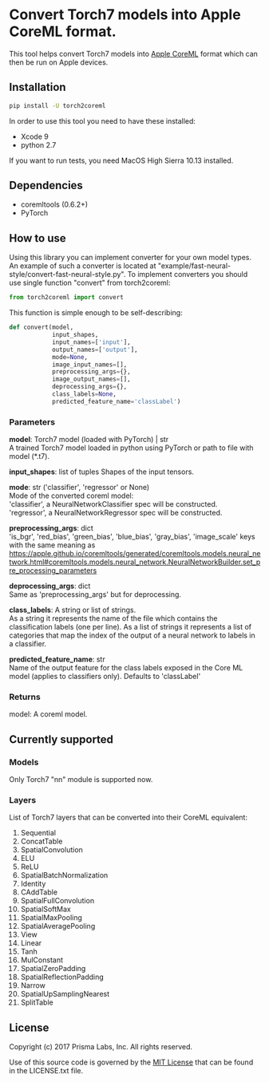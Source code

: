 # Convert Torch7 models into Apple CoreML format.

This tool helps convert Torch7 models into [Apple CoreML](https://developer.apple.com/documentation/coreml) format which can then be run on Apple devices.

## Installation
```bash
pip install -U torch2coreml
```

In order to use this tool you need to have these installed:
* Xcode 9
* python 2.7

If you want to run tests, you need MacOS High Sierra 10.13 installed.

## Dependencies

* coremltools (0.6.2+)
* PyTorch

## How to use
Using this library you can implement converter for your own model types. An example of such a converter is located at "example/fast-neural-style/convert-fast-neural-style.py".
To implement converters you should use single function "convert" from torch2coreml:

```python
from torch2coreml import convert
```

This function is simple enough to be self-describing:

```python
def convert(model,
            input_shapes,
            input_names=['input'],
            output_names=['output'],
            mode=None,
            image_input_names=[],
            preprocessing_args={},
            image_output_names=[],
            deprocessing_args={},
            class_labels=None,
            predicted_feature_name='classLabel')
```

### Parameters
__model__: Torch7 model (loaded with PyTorch) | str  
    A trained Torch7 model loaded in python using PyTorch or path to file
    with model (*.t7).

__input_shapes__: list of tuples
    Shapes of the input tensors.

__mode__: str ('classifier', 'regressor' or None)  
    Mode of the converted coreml model:  
    'classifier', a NeuralNetworkClassifier spec will be constructed.  
    'regressor', a NeuralNetworkRegressor spec will be constructed.

__preprocessing_args__: dict  
    'is_bgr', 'red_bias', 'green_bias', 'blue_bias', 'gray_bias',
    'image_scale' keys with the same meaning as
    https://apple.github.io/coremltools/generated/coremltools.models.neural_network.html#coremltools.models.neural_network.NeuralNetworkBuilder.set_pre_processing_parameters

__deprocessing_args__: dict  
    Same as 'preprocessing_args' but for deprocessing.

__class_labels__: A string or list of strings.  
    As a string it represents the name of the file which contains
    the classification labels (one per line).
    As a list of strings it represents a list of categories that map
    the index of the output of a neural network to labels in a classifier.

__predicted_feature_name__: str  
    Name of the output feature for the class labels exposed in the Core ML
    model (applies to classifiers only). Defaults to 'classLabel'

### Returns
model: A coreml model.

## Currently supported
### Models
Only Torch7 "nn" module is supported now.

### Layers
List of Torch7 layers that can be converted into their CoreML equivalent:

1. Sequential
2. ConcatTable
3. SpatialConvolution
4. ELU
5. ReLU
6. SpatialBatchNormalization
7. Identity
8. CAddTable
9. SpatialFullConvolution
10. SpatialSoftMax
11. SpatialMaxPooling
12. SpatialAveragePooling
13. View
14. Linear
15. Tanh
16. MulConstant
17. SpatialZeroPadding
18. SpatialReflectionPadding
19. Narrow
20. SpatialUpSamplingNearest
21. SplitTable

## License

Copyright (c) 2017 Prisma Labs, Inc. All rights reserved.

Use of this source code is governed by the [MIT License](https://opensource.org/licenses/MIT) that can be found in the LICENSE.txt file.
